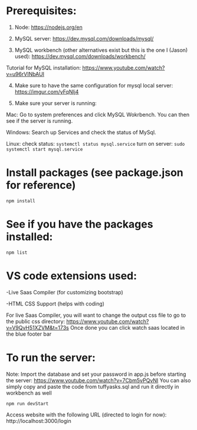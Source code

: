 # Prerequisites:

1) Node: https://nodejs.org/en

2) MySQL server: https://dev.mysql.com/downloads/mysql/

3) MySQL workbench (other alternatives exist but this is the one I (Jason) used): https://dev.mysql.com/downloads/workbench/

  Tutorial for MySQL installation: https://www.youtube.com/watch?v=u96rVINbAUI

4) Make sure to have the same configuration for mysql local server: https://imgur.com/yFqNlj4 

5) Make sure your server is running:

  Mac: Go to system preferences and click MySQL Wokrbench. You can then see if the server is running.

  Windows: Search up Services and check the status of MySql.

  Linux: 
    check status: ```systemctl status mysql.service```
    turn on server: ```sudo systemctl start mysql.service```

# Install packages (see package.json for reference)

```npm install```

# See if you have the packages installed:

```npm list```

# VS code extensions used:

-Live Saas Compiler (for customizing bootstrap)

-HTML CSS Support (helps with coding)

For live Saas Compiler, you will want to change the output css file to go to the public css directory:
https://www.youtube.com/watch?v=V9QvH51XZVM&t=173s Once done you can click watch saas located in the blue footer bar

# To run the server:

Note: Import the database and set your password in app.js before starting the server: https://www.youtube.com/watch?v=7Cbm5vPQvNI 
You can also simply copy and paste the code from tuffyasks.sql and run it directly in workbench as well

```npm run devStart ``` 

Access website with the following URL (directed to login for now): http://localhost:3000/login
